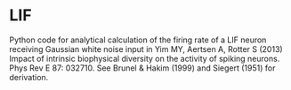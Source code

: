 # LIF
Python code for analytical calculation of the firing rate of a LIF neuron receiving Gaussian white noise input in Yim MY, Aertsen A, Rotter S (2013) Impact of intrinsic biophysical diversity on the activity of spiking neurons. Phys Rev E 87: 032710. See Brunel &amp; Hakim (1999) and Siegert (1951) for derivation.
